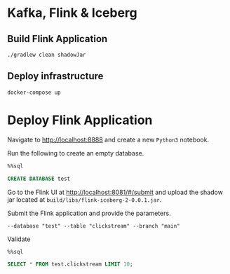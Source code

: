 # Kafka, Flink & Iceberg

## Build Flink Application

```
./gradlew clean shadowJar
```

## Deploy infrastructure

```
docker-compose up
```

# Deploy Flink Application


Navigate to [http://localhost:8888](http://localhost:8888) and create a new `Python3` notebook.

Run the following to create an empty database.

```sql
%%sql

CREATE DATABASE test
```

Go to the Flink UI at [http://localhost:8081/#/submit](http://localhost:8081/#/submit) and upload the shadow
jar located at `build/libs/flink-iceberg-2-0.0.1.jar`.

Submit the Flink application and provide the parameters.

```
--database "test" --table "clickstream" --branch "main"
```

Validate

```sql
%%sql

SELECT * FROM test.clickstream LIMIT 10;
```
